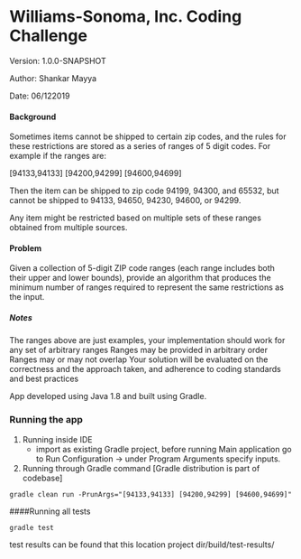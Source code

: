 # Williams-Sonoma, Inc. Coding Challenge

Version: 1.0.0-SNAPSHOT

Author: Shankar Mayya

Date: 06/122019


#### Background
Sometimes items cannot be shipped to certain zip codes, and the rules for these restrictions are stored as a series of ranges of 5 digit codes. For example if the ranges are:

[94133,94133] [94200,94299] [94600,94699]

Then the item can be shipped to zip code 94199, 94300, and 65532, but cannot be shipped to 94133, 94650, 94230, 94600, or 94299.

Any item might be restricted based on multiple sets of these ranges obtained from multiple sources.

#### Problem
Given a collection of 5-digit ZIP code ranges (each range includes both their upper and lower bounds), provide an algorithm that produces the minimum number of ranges required to represent the same restrictions as the input.

##### Notes
The ranges above are just examples, your implementation should work for any set of arbitrary ranges
Ranges may be provided in arbitrary order
Ranges may or may not overlap
Your solution will be evaluated on the correctness and the approach taken, and adherence to coding standards and best practices

App developed using Java 1.8 and built using Gradle.

### Running the app

1. Running inside IDE
   - import as existing Gradle project, before running Main application go to Run Configuration -> under Program Arguments specify inputs.
1. Running through Gradle command [Gradle distribution is part of codebase]
```
gradle clean run -PrunArgs="[94133,94133] [94200,94299] [94600,94699]"
```

####Running all tests
```
gradle test
```

test results can be found that this location project dir/build/test-results/
